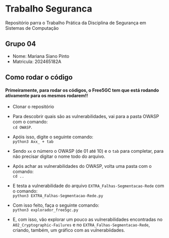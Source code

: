 # Trabalho Seguranca
Repositório parra o Trabalho Prática da Disciplina de Segurança em Sistemas de Computação

## Grupo 04
* Nome: Mariana Siano Pinto
* Matricula: 202465182A

## Como rodar o código

#### Primeiramente, para rodar os códigos, o Free5GC tem que está rodando ativamente para os mesmos rodarem!!

* Clonar o repositório

* Para descobrir quais são as vulnerabilidades, vai para a pasta OWASP com o comando: <br> 
`cd OWASP`.

* Apóis isso, digite o seguinte comando: <br>
`python3 Axx_ + tab` <br>

* Sendo `xx` o número o OWASP (de 01 até 10) e o `tab` para completar, para não precisar digitar o nome todo do arquivo.

* Após achar as vulnerabilidades do OWASP, volta uma pasta com o comando: <br>
`cd ..`

* E testa a vulnerabilidade do arquivo `EXTRA_Falhas-Segmentacao-Rede` com o comando: <br>
`python3 EXTRA_Falhas-Segmentacao-Rede.py`

* Com isso feito, faça o seguinte comando: <br>
`python3 explorador_free5gc.py`

* E, com isso, vão explorar um pouco as vulnerabilidades encontradas no `A02_Cryptographic-Failures` e no `EXTRA_Falhas-Segmentacao-Rede`, criando, também, um gráfico com as vulnerabiidades.